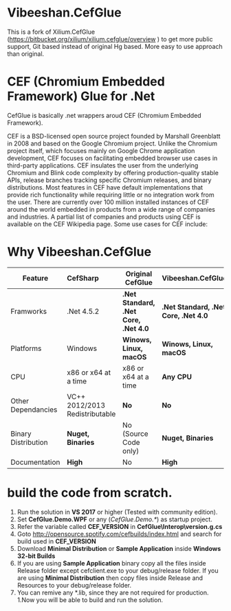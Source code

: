 # Vibeeshan.CefGlue
This is a fork of Xilium.CefGlue (https://bitbucket.org/xilium/xilium.cefglue/overview ) to get more public support, Git based instead of original Hg based. More easy to use approach than original.

# CEF (Chromium Embedded Framework) Glue for .Net
CefGlue is basically .net wrappers aroud CEF (Chromium Embedded Framework).

CEF is a BSD-licensed open source project founded by Marshall Greenblatt in 2008 and based on the Google Chromium project. Unlike the Chromium project itself, which focuses mainly on Google Chrome application development, CEF focuses on facilitating embedded browser use cases in third-party applications. CEF insulates the user from the underlying Chromium and Blink code complexity by offering production-quality stable APIs, release branches tracking specific Chromium releases, and binary distributions. Most features in CEF have default implementations that provide rich functionality while requiring little or no integration work from the user. There are currently over 100 million installed instances of CEF around the world embedded in products from a wide range of companies and industries. A partial list of companies and products using CEF is available on the CEF Wikipedia page. Some use cases for CEF include:

# Why Vibeeshan.CefGlue

| Feature              | CefSharp          | Original CefGlue                       |Vibeeshan.CefGlue                      |
| -------------------- |:------------------| ---------------------------------------|---------------------------------------|
| Framworks            | .Net 4.5.2        | **.Net Standard, .Net Core, .Net 4.0** |**.Net Standard, .Net Core, .Net 4.0** |
| Platforms            | Windows           | **Winows, Linux, macOS**               |**Winows, Linux, macOS**               |
| CPU                  | x86 or x64 at a time          | x86 or x64 at a time       |**Any CPU**                            |
| Other Dependancies   | VC++ 2012/2013 Redistributable    | **No**                 |**No**                                 |
| Binary Distribution  | **Nuget, Binaries**| No (Source Code only)                 | **Nuget, Binaries**                   |
| Documentation        | **High**          | No                                     | **High**                              |

# build the code from scratch.

1. Run the solution in **VS 2017** or higher (Tested with community edition).
1. Set **CefGlue.Demo.WPF** or any (_CefGlue.Demo.*_) as startup project.
1. Refer the variable called **CEF_VERSION** in **CefGlue\Interop\version.g.cs** 
1. Goto http://opensource.spotify.com/cefbuilds/index.html and search for build used in **CEF_VERSION**
1. Download **Minimal Distribution** or **Sample Application** inside **Windows 32-bit Builds**
1. If you are using **Sample Application** binary copy all the files inside Release folder except cefclient.exe to your debug/release folder. If you are using **Minimal Distribution** then copy files inside Release and Resources to your debug/release folder. 
1. You can remive any *.lib, since they are not required for production.
1.Now you will be able to build and run the solution.
